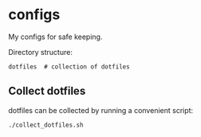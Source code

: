 # configs

My configs for safe keeping.

Directory structure:

```
dotfiles  # collection of dotfiles
```

## Collect dotfiles

dotfiles can be collected by running a convenient script:

    ./collect_dotfiles.sh
